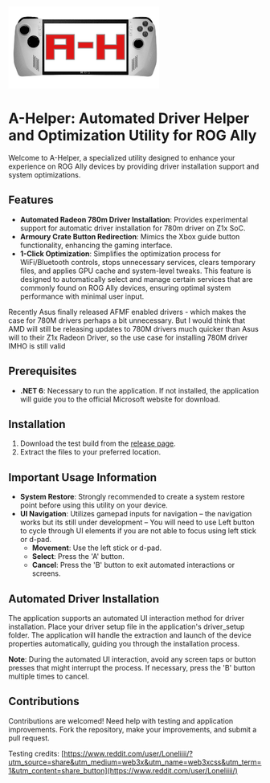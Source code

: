 ![icon](ahelper/Resources/a_icon_sm.png)


# A-Helper: Automated Driver Helper and Optimization Utility for ROG Ally

Welcome to A-Helper, a specialized utility designed to enhance your experience on ROG Ally devices by providing driver installation support and system optimizations.

## Features

- **Automated Radeon 780m Driver Installation**: Provides experimental support for automatic driver installation for 780m driver on Z1x SoC.
- **Armoury Crate Button Redirection**: Mimics the Xbox guide button functionality, enhancing the gaming interface.
- **1-Click Optimization**: Simplifies the optimization process for WiFi/Bluetooth controls, stops unnecessary services, clears temporary files, and applies GPU cache and system-level tweaks. This feature is designed to automatically select and manage certain services that are commonly found on ROG Ally devices, ensuring optimal system performance with minimal user input.

Recently Asus finally released AFMF enabled drivers - which makes the case for 780M drivers perhaps a bit unnecessary. But I would think that AMD will still be releasing updates to 780M drivers much quicker than Asus will to their Z1x Radeon Driver, so the use case for installing 780M driver IMHO is still valid

## Prerequisites

- **.NET 6**: Necessary to run the application. If not installed, the application will guide you to the official Microsoft website for download.

## Installation

1. Download the test build from the [release page](https://github.com/alixzibit/a-helper/releases/download/testbuild_release/ahelper_test_build.zip).
2. Extract the files to your preferred location.

## Important Usage Information

- **System Restore**: Strongly recommended to create a system restore point before using this utility on your device.
- **UI Navigation**: Utilizes gamepad inputs for navigation – the navigation works but its still under development – You will need to use Left button to cycle through UI elements if you are not able to focus using left stick or d-pad.
   - **Movement**: Use the left stick or d-pad.
   - **Select**: Press the 'A' button.
   - **Cancel**: Press the 'B' button to exit automated interactions or screens.

## Automated Driver Installation

The application supports an automated UI interaction method for driver installation. Place your driver setup file in the application's driver_setup folder. The application will handle the extraction and launch of the device properties automatically, guiding you through the installation process.

**Note**: During the automated UI interaction, avoid any screen taps or button presses that might interrupt the process. If necessary, press the 'B' button multiple times to cancel.

## Contributions

Contributions are welcomed! Need help with testing and application improvements. Fork the repository, make your improvements, and submit a pull request.

Testing credits:
[https://www.reddit.com/user/Loneliiii/?utm_source=share&utm_medium=web3x&utm_name=web3xcss&utm_term=1&utm_content=share_button](https://www.reddit.com/user/Loneliiii/)

